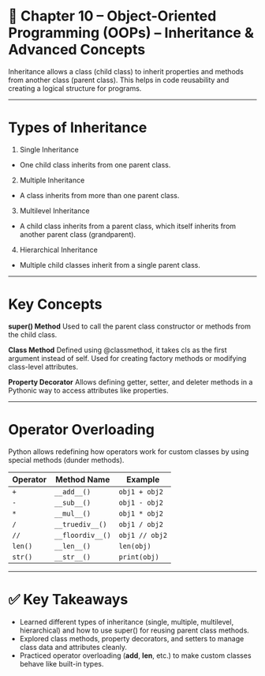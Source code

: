 # 📘 Chapter 10 – Object-Oriented Programming (OOPs) – Inheritance & Advanced Concepts

Inheritance allows a class (child class) to inherit properties and methods from another class (parent class). This helps in code reusability and creating a logical structure for programs.

---

# Types of Inheritance

 1. Single Inheritance
  - One child class inherits from one parent class.

 2. Multiple Inheritance
  - A class inherits from more than one parent class.

 3. Multilevel Inheritance
  - A child class inherits from a parent class, which itself inherits from another parent class (grandparent).

 4. Hierarchical Inheritance
  - Multiple child classes inherit from a single parent class.

---

# Key Concepts

 **super() Method**
    Used to call the parent class constructor or methods from the child class.

 **Class Method**
    Defined using @classmethod, it takes cls as the first argument instead of self.
    Used for creating factory methods or modifying class-level attributes.

 **Property Decorator**
   Allows defining getter, setter, and deleter methods in a Pythonic way to access attributes like properties.

---

# Operator Overloading

Python allows redefining how operators work for custom classes by using special methods (dunder methods).

| Operator | Method Name      | Example        |
| -------- | ---------------- | -------------- |
| `+`      | `__add__()`      | `obj1 + obj2`  |
| `-`      | `__sub__()`      | `obj1 - obj2`  |
| `*`      | `__mul__()`      | `obj1 * obj2`  |
| `/`      | `__truediv__()`  | `obj1 / obj2`  |
| `//`     | `__floordiv__()` | `obj1 // obj2` |
| `len()`  | `__len__()`      | `len(obj)`     |
| `str()`  | `__str__()`      | `print(obj)`   |

---

# ✅ Key Takeaways 

- Learned different types of inheritance (single, multiple, multilevel, hierarchical) and how to use super() for reusing parent class methods.
- Explored class methods, property decorators, and setters to manage class data and attributes cleanly.
- Practiced operator overloading (__add__, __len__, etc.) to make custom classes behave like built-in types.